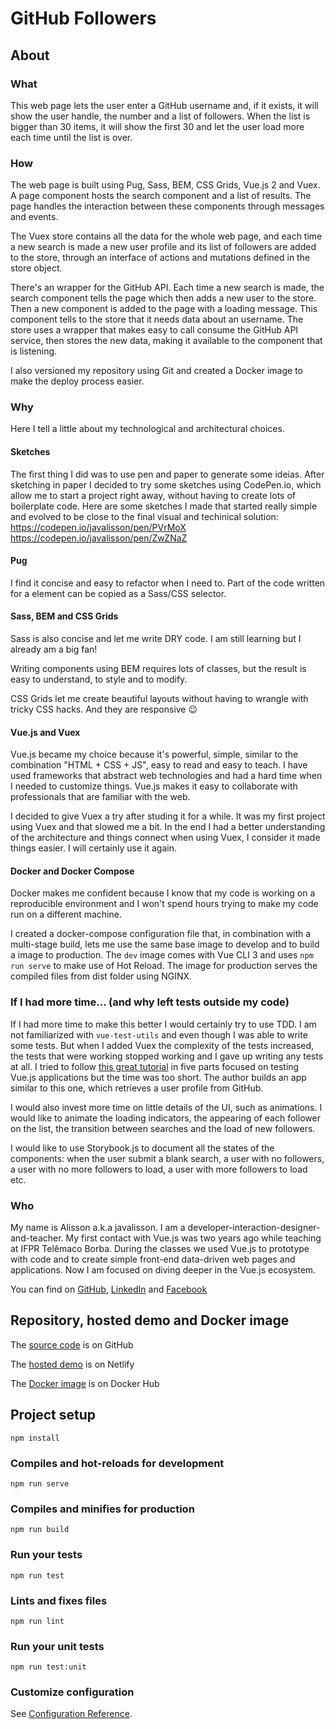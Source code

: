 # GitHub Followers

## About

### What 

This web page lets the user enter a GitHub username and, if it exists, it will show the user handle, the number and a list of followers. When the list is bigger than 30 items, it will show the first 30 and let the user load more each time until the list is over.

### How

The web page is built using Pug, Sass, BEM, CSS Grids, Vue.js 2 and Vuex. A page component hosts the search component and a list of results. The page handles the interaction between these components through messages and events. 

The Vuex store contains all the data for the whole web page, and each time a new search is made a new user profile and its list of followers are added to the store, through an interface of actions and mutations defined in the store object.

There's an wrapper for the GitHub API. Each time a new search is made, the search component tells the page which then adds a new user to the store. Then a new component is added to the page with a loading message. This component tells to the store that it needs data about an username. The store uses a wrapper that makes easy to call consume the GitHub API service, then stores the new data, making it available to the component that is listening.

I also versioned my repository using Git and created a Docker image to make the deploy process easier.

### Why

Here I tell a little about my technological and architectural choices.

#### Sketches

The first thing I did was to use pen and paper to generate some ideias. After sketching in paper I decided to try some sketches using CodePen.io, which allow me to start a project right away, without having to create lots of boilerplate code. Here are some sketches I made that started really simple and evolved to be close to the final visual and techinical solution: https://codepen.io/javalisson/pen/PVrMoX https://codepen.io/javalisson/pen/ZwZNaZ 

#### Pug

I find it concise and easy to refactor when I need to. Part of the code written for a element can be copied as a Sass/CSS selector.

#### Sass, BEM and CSS Grids

Sass is also concise and let me write DRY code. I am still learning but I already am a big fan!

Writing components using BEM requires lots of classes, but the result is easy to understand, to style and to modify.

CSS Grids let me create beautiful layouts without having to wrangle with tricky CSS hacks. And they are responsive :wink:

#### Vue.js and Vuex

Vue.js became my choice because it's powerful, simple, similar to the combination "HTML + CSS + JS", easy to read and easy to teach. I have used frameworks that abstract web technologies and had a hard time when I needed to customize things. Vue.js makes it easy to collaborate with professionals that are familiar with the web.

I decided to give Vuex a try after studing it for a while. It was my first project using Vuex and that slowed me a bit. In the end I had a better understanding of the architecture and things connect when using Vuex, I consider it made things easier. I will certainly use it again.

#### Docker and Docker Compose

Docker makes me confident because I know that my code is working on a reproducible environment and I won't spend hours trying to make my code run on a different machine.

I created a docker-compose configuration file that, in combination with a multi-stage build, lets me use the same base image to develop and to build a image to production. The `dev` image comes with Vue CLI 3 and uses `npm run serve` to make use of Hot Reload. The image for production serves the compiled files from dist folder using NGINX.

### If I had more time... (and why left tests outside my code)

If I had more time to make this better I would certainly try to use TDD. I am not familiarized with `vue-test-utils` and even though I was able to write some tests. But when I added Vuex the complexity of the tests increased, the tests that were working stopped working and I gave up writing any tests at all. I tried to follow [this great tutorial](https://medium.com/magnetis-backstage/working-an-application-in-vue-js-with-tdd-an-extensive-guide-for-people-who-have-time-part-1-3be791dafa2b) in five parts focused on testing Vue.js applications but the time was too short. The author builds an app similar to this one, which retrieves a user profile from GitHub.

I would also invest more time on little details of the UI, such as animations. I would like to animate the loading indicators, the appearing of each follower on the list, the transition between searches and the load of new followers. 

I would like to use Storybook.js to document all the states of the components: when the user submit a blank search, a user with no followers, a user with no more followers to load, a user with more followers to load etc.

### Who

My name is Alisson a.k.a javalisson. I am a developer-interaction-designer-and-teacher. My first contact with Vue.js was two years ago while teaching at IFPR Telêmaco Borba. During the classes we used Vue.js to prototype with code and to create simple front-end data-driven web pages and applications. Now I am focused on diving deeper in the Vue.js ecosystem.

You can find on [GitHub](https://github.com/javalisson), [LinkedIn](https://www.linkedin.com/in/alissonprestes/) and [Facebook](https://www.facebook.com/javalisson)

## Repository, hosted demo and Docker image

The [source code](https://github.com/javalisson/github-followers) is on GitHub

The [hosted demo](https://elated-montalcini-9d20f1.netlify.com/) is on Netlify

The [Docker image](https://hub.docker.com/r/javalisson/github-followers) is on Docker Hub

## Project setup
```
npm install
```

### Compiles and hot-reloads for development
```
npm run serve
```

### Compiles and minifies for production
```
npm run build
```

### Run your tests
```
npm run test
```

### Lints and fixes files
```
npm run lint
```

### Run your unit tests
```
npm run test:unit
```

### Customize configuration
See [Configuration Reference](https://cli.vuejs.org/config/).
